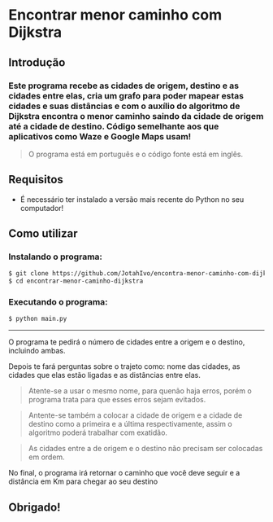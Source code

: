 # Encontrar menor caminho com Dijkstra
## Introdução
### Este programa recebe as cidades de origem, destino e as cidades entre elas, cria um grafo para poder mapear estas cidades e suas distâncias e com o auxílio do algoritmo de Dijkstra encontra o menor caminho saindo da cidade de origem até a cidade de destino. Código semelhante aos que aplicativos como Waze e Google Maps usam!
> O programa está em português e o código fonte está em inglês.
## Requisitos
* É necessário ter instalado a versão mais recente do Python no seu computador!
## Como utilizar
### Instalando o programa:
```bash
$ git clone https://github.com/JotahIvo/encontra-menor-caminho-com-dijkstra.git
$ cd encontrar-menor-caminho-dijkstra
```
### Executando o programa:
```bash
$ python main.py
```
---
O programa te pedirá o número de cidades entre a origem e o destino, incluindo ambas.

Depois te fará perguntas sobre o trajeto como: nome das cidades, as cidades que elas estão ligadas e as distâncias entre elas.

>Atente-se a usar o mesmo nome, para quenão haja erros, porém o programa trata para que esses erros sejam evitados.

>Antente-se também a colocar a cidade de origem e a cidade de destino como a primeira e a última respectivamente, assim o algoritmo poderá trabalhar com exatidão.

>As cidades entre a de origem e o destino não precisam ser colocadas em ordem.

No final, o programa irá retornar o caminho que você deve seguir e a distância em Km para chegar ao seu destino

## Obrigado!